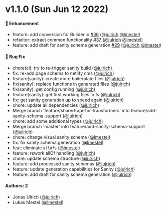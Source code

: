 # v1.1.0 (Sun Jun 12 2022)

#### 🚀 Enhancement

- feature: add conversion for Builder.io [#36](https://github.com/kickstartDS/kickstartDS-schema-toolkit/pull/36) ([@julrich](https://github.com/julrich) [@lmestel](https://github.com/lmestel))
- refactor: extract common functionality [#37](https://github.com/kickstartDS/kickstartDS-schema-toolkit/pull/37) ([@julrich](https://github.com/julrich) [@lmestel](https://github.com/lmestel))
- feature: add draft for sanity schema generation [#29](https://github.com/kickstartDS/kickstartDS-schema-toolkit/pull/29) ([@julrich](https://github.com/julrich) [@lmestel](https://github.com/lmestel))

#### 🐛 Bug Fix

- chore(ci): try to re-trigger sanity build ([@julrich](https://github.com/julrich))
- fix: re-add page schema to netlify cms ([@julrich](https://github.com/julrich))
- feature(sanity): create more boilerplate files ([@julrich](https://github.com/julrich))
- fix(sanity): replace functions in generated files ([@julrich](https://github.com/julrich))
- fix(sanity): get config running ([@julrich](https://github.com/julrich))
- feature(sanity): get first working files in fs ([@julrich](https://github.com/julrich))
- fix: get sanity generation up to speed again ([@julrich](https://github.com/julrich))
- chore: update all dependencies ([@julrich](https://github.com/julrich))
- Merge branch 'feature/shared-api-for-transformers' into feature/add-sanity-schema-support ([@julrich](https://github.com/julrich))
- chore: add some additional types ([@julrich](https://github.com/julrich))
- Merge branch 'master' into feature/add-sanity-schema-support ([@julrich](https://github.com/julrich))
- chore: change visual sanity schema ([@lmestel](https://github.com/lmestel))
- fix: fix sanity schema generation ([@lmestel](https://github.com/lmestel))
- feat: eliminate `allOf`s ([@lmestel](https://github.com/lmestel))
- feature: rework allOf handling ([@julrich](https://github.com/julrich))
- chore: update schema structure ([@julrich](https://github.com/julrich))
- feature: add processed sanity schemas ([@julrich](https://github.com/julrich))
- feature: update generation capabilities for Sanity ([@julrich](https://github.com/julrich))
- feature: add draft for sanity schema generation ([@julrich](https://github.com/julrich))

#### Authors: 2

- Jonas Ulrich ([@julrich](https://github.com/julrich))
- Lukas Mestel ([@lmestel](https://github.com/lmestel))
